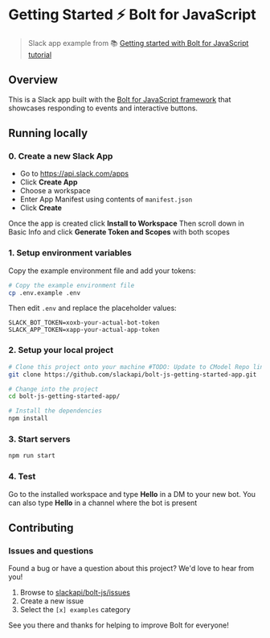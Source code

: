 # Getting Started ⚡️ Bolt for JavaScript

> Slack app example from 📚 [Getting started with Bolt for JavaScript tutorial][1]

## Overview

This is a Slack app built with the [Bolt for JavaScript framework][2] that showcases
responding to events and interactive buttons.

## Running locally

### 0. Create a new Slack App

- Go to https://api.slack.com/apps
- Click **Create App**
- Choose a workspace
- Enter App Manifest using contents of `manifest.json`
- Click **Create**

Once the app is created click **Install to Workspace**
Then scroll down in Basic Info and click **Generate Token and Scopes** with both scopes

### 1. Setup environment variables

Copy the example environment file and add your tokens:

```zsh
# Copy the example environment file
cp .env.example .env
```

Then edit `.env` and replace the placeholder values:

```env
SLACK_BOT_TOKEN=xoxb-your-actual-bot-token
SLACK_APP_TOKEN=xapp-your-actual-app-token
```

### 2. Setup your local project

```zsh
# Clone this project onto your machine #TODO: Update to CModel Repo link
git clone https://github.com/slackapi/bolt-js-getting-started-app.git

# Change into the project
cd bolt-js-getting-started-app/

# Install the dependencies
npm install
```

### 3. Start servers

```zsh
npm run start
```

### 4. Test

Go to the installed workspace and type **Hello** in a DM to your new bot. You can also type **Hello** in a channel where the bot is present

## Contributing

### Issues and questions

Found a bug or have a question about this project? We'd love to hear from you!

1. Browse to [slackapi/bolt-js/issues][4]
1. Create a new issue
1. Select the `[x] examples` category

See you there and thanks for helping to improve Bolt for everyone!

[1]: https://tools.slack.dev/bolt-js/getting-started
[2]: https://tools.slack.dev/bolt-js/
[3]: https://tools.slack.dev/bolt-js/getting-started/#setting-up-events
[4]: https://github.com/slackapi/bolt-js/issues/new/choose
